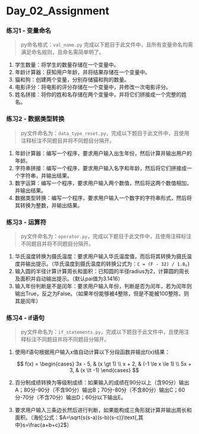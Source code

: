 # Day_02_Assignment

### 练习1 - 变量命名

> py命名格式：`val_name.py` 完成以下题目于此文件中，且所有变量命名均需满足命名规则，且命名需简单明了。

1. 学生数量：将学生的数量存储在一个变量中。
2. 年龄计算器：获知用户年龄，并将结果存储在一个变量中。
3. 猫和狗：创建两个变量，分别存储猫和狗的数量。
4. 电影评分：将电影的评分存储在一个变量中，并修改一次电影评分。
5. 姓名拼接：将你的姓和名存储在两个变量中，并将它们拼接成一个完整的姓名。

### 练习2 - 数据类型转换

> py文件命名为：`data_type_reset.py`，完成以下题目于此文件中，且使用注释标注不同题目并将不同题目分隔开。

1. 年龄计算器：编写一个程序，要求用户输入出生年份，然后计算并输出用户的年龄。
2. 字符串拼接：编写一个程序，要求用户输入名字和年龄，然后将它们拼接成一个字符串，并输出结果。
3. 数字运算：编写一个程序，要求用户输入两个数值，然后将这两个数值相加，并输出结果。
4. 数据类型转换：编写一个程序，要求用户输入一个数字的字符串形式，然后将其转换为整数，并输出结果。

### 练习3 - 运算符

> py文件命名为：`operator.py`，完成以下题目于此文件中，且使用注释标注不同题目并将不同题目分隔开。

1. 华氏温度转换为摄氏温度：要求用户输入华氏温度值，而后将其转换为摄氏温度并输出提示。（华氏温度到摄氏温度的转换公式为：`C = (F - 32) / 1.8`。)
2. 输入圆的半径计算计算周长和面积：已知圆的半径radius为2，计算圆的周长及面积并自动输出提示。（默认pai值为3.1416）
3. 输入年份判断是不是闰年：要求用户输入年份，判断是否为闰年，若为闰年则输出True，反之为False。（如果年份能够被4整除，但是不能被100整除，则其是闰年）

### 练习4 - if语句

> py文件命名为：`if_statements.py`，完成以下题目于此文件中，且使用注释标注不同题目并将不同题目分隔开。

1. 使用if语句根据用户输入x值自动计算以下分段函数并输出f(x)结果：

   $$
   f(x) = \begin{cases} 3x - 5, & (x \gt 1) \\ x + 2, & (-1 \le x \le 1) \\ 5x + 3, & (x \lt -1) \end{cases}
   $$
2. 百分制成绩转换为等级制成绩：如果输入的成绩在90分以上（含90分）输出A；80分-90分（不含90分）输出B；70分-80分（不含80分）输出C；60分-70分（不含70分）输出D；60分以下输出E。
3. 要求用户输入三条边长然后进行判断，如果能构成三角形就计算并输出周长和面积。（海伦公式：$A=\sqrt{s(s-a)(s-b)(s-c)}\text{,其中}s=\frac{a+b+c}2$）
